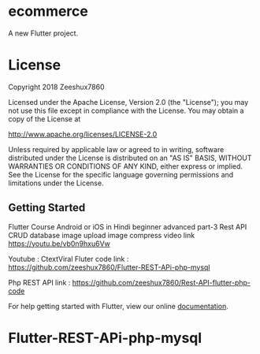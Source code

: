 # ecommerce

A new Flutter project.


# License
Copyright 2018 Zeeshux7860

Licensed under the Apache License, Version 2.0 (the "License");
you may not use this file except in compliance with the License.
You may obtain a copy of the License at

   http://www.apache.org/licenses/LICENSE-2.0

Unless required by applicable law or agreed to in writing, software
distributed under the License is distributed on an "AS IS" BASIS,
WITHOUT WARRANTIES OR CONDITIONS OF ANY KIND, either express or implied.
See the License for the specific language governing permissions and
limitations under the License.

## Getting Started

Flutter Course Android or iOS in Hindi beginner advanced part-3 Rest API CRUD database image upload image compress
video link https://youtu.be/vb0n9hxu6Vw

Youtube : CtextViral
Fluter code link : https://github.com/zeeshux7860/Flutter-REST-APi-php-mysql

Php REST API link :  https://github.com/zeeshux7860/Rest-API-flutter-php-code

For help getting started with Flutter, view our online
[documentation](https://flutter.io/).
# Flutter-REST-APi-php-mysql


